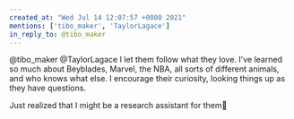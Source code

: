 ```yaml
---
created_at: "Wed Jul 14 12:07:57 +0000 2021"
mentions: ['tibo_maker', 'TaylorLagace']
in_reply_to: @tibo_maker
---
```


@tibo_maker @TaylorLagace I let them follow what they love. I've learned so much about Beyblades, Marvel, the NBA, all sorts of different animals, and who knows what else. I encourage their curiosity, looking things up as they have questions. 

Just realized that I might be a research assistant for them🤔